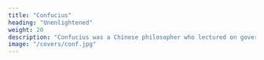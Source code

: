 ```yaml
---
title: "Confucius"
heading: "Unenlightened"
weight: 20
description: "Confucius was a Chinese philosopher who lectured on governance and shallow morals, leading to the problems that afflicted Chinese empires"
image: "/covers/conf.jpg"
---
```

